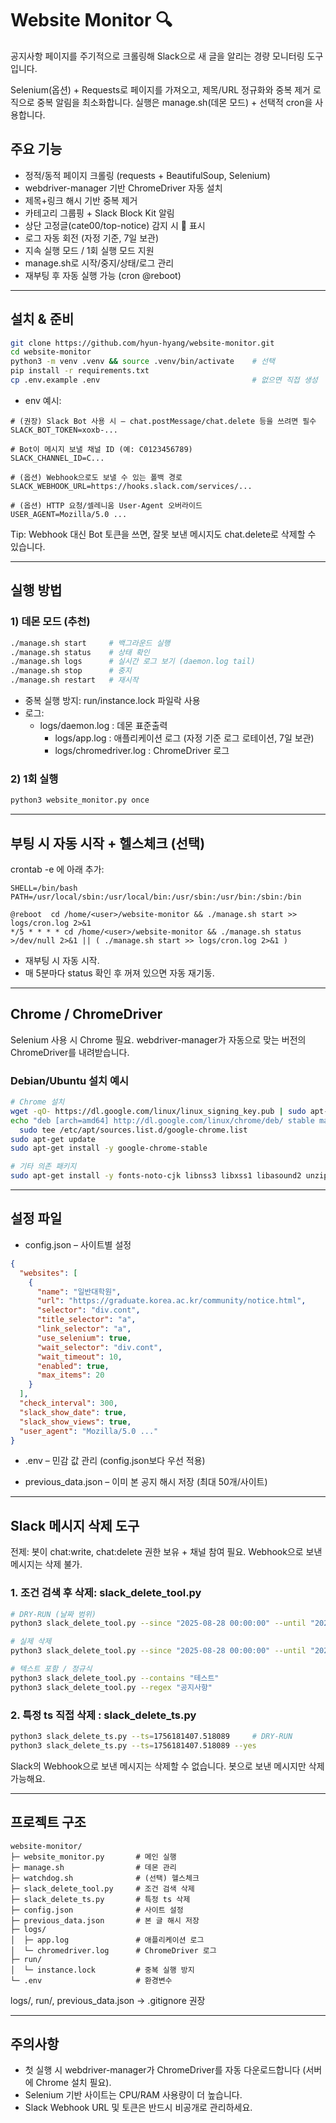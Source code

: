 # Website Monitor 🔍

공지사항 페이지를 주기적으로 크롤링해 Slack으로 새 글을 알리는 경량 모니터링 도구입니다.

Selenium(옵션) + Requests로 페이지를 가져오고, 제목/URL 정규화와 중복 제거 로직으로 중복 알림을 최소화합니다.
실행은 manage.sh(데몬 모드) + 선택적 cron을 사용합니다.

## 주요 기능

-	정적/동적 페이지 크롤링 (requests + BeautifulSoup, Selenium)
-	webdriver-manager 기반 ChromeDriver 자동 설치
-	제목+링크 해시 기반 중복 제거
-	카테고리 그룹핑 + Slack Block Kit 알림
-	상단 고정글(cate00/top-notice) 감지 시 🌟 표시
-	로그 자동 회전 (자정 기준, 7일 보관)
-	지속 실행 모드 / 1회 실행 모드 지원
-	manage.sh로 시작/중지/상태/로그 관리
-	재부팅 후 자동 실행 가능 (cron @reboot)

---

## 설치 & 준비

```bash
git clone https://github.com/hyun-hyang/website-monitor.git
cd website-monitor
python3 -m venv .venv && source .venv/bin/activate    # 선택
pip install -r requirements.txt
cp .env.example .env                                  # 없으면 직접 생성
```

- env 예시:

```env
# (권장) Slack Bot 사용 시 – chat.postMessage/chat.delete 등을 쓰려면 필수
SLACK_BOT_TOKEN=xoxb-...

# Bot이 메시지 보낼 채널 ID (예: C0123456789)
SLACK_CHANNEL_ID=C...

# (옵션) Webhook으로도 보낼 수 있는 폴백 경로
SLACK_WEBHOOK_URL=https://hooks.slack.com/services/...

# (옵션) HTTP 요청/셀레니움 User-Agent 오버라이드
USER_AGENT=Mozilla/5.0 ...
```
Tip: Webhook 대신 Bot 토큰을 쓰면, 잘못 보낸 메시지도 chat.delete로 삭제할 수 있습니다.

---
## 실행 방법

### 1) 데몬 모드 (추천)
```bash
./manage.sh start     # 백그라운드 실행
./manage.sh status    # 상태 확인
./manage.sh logs      # 실시간 로그 보기 (daemon.log tail)
./manage.sh stop      # 중지
./manage.sh restart   # 재시작
```
- 중복 실행 방지: run/instance.lock 파일락 사용
- 로그:
  - logs/daemon.log : 데몬 표준출력
	- logs/app.log : 애플리케이션 로그 (자정 기준 로그 로테이션, 7일 보관)
	-	logs/chromedriver.log : ChromeDriver 로그

### 2) 1회 실행

```bash
python3 website_monitor.py once
```
---

## 부팅 시 자동 시작 + 헬스체크 (선택)

crontab -e 에 아래 추가:

```cron
SHELL=/bin/bash
PATH=/usr/local/sbin:/usr/local/bin:/usr/sbin:/usr/bin:/sbin:/bin

@reboot  cd /home/<user>/website-monitor && ./manage.sh start >> logs/cron.log 2>&1
*/5 * * * * cd /home/<user>/website-monitor && ./manage.sh status >/dev/null 2>&1 || ( ./manage.sh start >> logs/cron.log 2>&1 )
```

- 재부팅 시 자동 시작.
- 매 5분마다 status 확인 후 꺼져 있으면 자동 재기동.

---

## Chrome / ChromeDriver

Selenium 사용 시 Chrome 필요.
webdriver-manager가 자동으로 맞는 버전의 ChromeDriver를 내려받습니다.

### Debian/Ubuntu 설치 예시

```bash
# Chrome 설치
wget -qO- https://dl.google.com/linux/linux_signing_key.pub | sudo apt-key add -
echo "deb [arch=amd64] http://dl.google.com/linux/chrome/deb/ stable main" | \
  sudo tee /etc/apt/sources.list.d/google-chrome.list
sudo apt-get update
sudo apt-get install -y google-chrome-stable

# 기타 의존 패키지
sudo apt-get install -y fonts-noto-cjk libnss3 libxss1 libasound2 unzip xdg-utils
```

---

## 설정 파일

-	config.json – 사이트별 설정

```json
{
  "websites": [
    {
      "name": "일반대학원",
      "url": "https://graduate.korea.ac.kr/community/notice.html",
      "selector": "div.cont",
      "title_selector": "a",
      "link_selector": "a",
      "use_selenium": true,
      "wait_selector": "div.cont",
      "wait_timeout": 10,
      "enabled": true,
      "max_items": 20
    }
  ],
  "check_interval": 300,
  "slack_show_date": true,
  "slack_show_views": true,
  "user_agent": "Mozilla/5.0 ..."
}
```
- .env – 민감 값 관리 (config.json보다 우선 적용)

- previous_data.json – 이미 본 공지 해시 저장 (최대 50개/사이트)

---

## Slack 메시지 삭제 도구

전제: 봇이 chat:write, chat:delete 권한 보유 + 채널 참여 필요.
Webhook으로 보낸 메시지는 삭제 불가.

### 1. **조건 검색 후 삭제**: slack_delete_tool.py


``` bash
# DRY-RUN (날짜 범위)
python3 slack_delete_tool.py --since "2025-08-28 00:00:00" --until "2025-08-28 23:59:59"

# 실제 삭제
python3 slack_delete_tool.py --since "2025-08-28 00:00:00" --until "2025-08-28 23:59:59" --yes

# 텍스트 포함 / 정규식
python3 slack_delete_tool.py --contains "테스트"
python3 slack_delete_tool.py --regex "공지사항"
```

### 2.	**특정 ts 직접 삭제** : slack_delete_ts.py

``` bash
python3 slack_delete_ts.py --ts=1756181407.518089     # DRY-RUN
python3 slack_delete_ts.py --ts=1756181407.518089 --yes
```
Slack의 Webhook으로 보낸 메시지는 삭제할 수 없습니다. 봇으로 보낸 메시지만 삭제 가능해요.

---

## 프로젝트 구조

```
website-monitor/
├─ website_monitor.py       # 메인 실행
├─ manage.sh                # 데몬 관리
├─ watchdog.sh              # (선택) 헬스체크
├─ slack_delete_tool.py     # 조건 검색 삭제
├─ slack_delete_ts.py       # 특정 ts 삭제
├─ config.json              # 사이트 설정
├─ previous_data.json       # 본 글 해시 저장
├─ logs/
│  ├─ app.log               # 애플리케이션 로그
│  └─ chromedriver.log      # ChromeDriver 로그
├─ run/
│  └─ instance.lock         # 중복 실행 방지
└─ .env                     # 환경변수
```
logs/, run/, previous_data.json → .gitignore 권장

---

## 주의사항

- 첫 실행 시 webdriver-manager가 ChromeDriver를 자동 다운로드합니다 (서버에 Chrome 설치 필요).
- Selenium 기반 사이트는 CPU/RAM 사용량이 더 높습니다.
- Slack Webhook URL 및 토큰은 반드시 비공개로 관리하세요.


